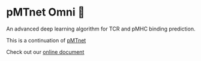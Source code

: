 # pMTnet Omni :microscope:
An advanced deep learning  algorithm for TCR and pMHC binding prediction. 

This is a continuation of [pMTnet](https://github.com/tianshilu/pMTnet)

Check out our [online document](https://tao-wang-pmtnet-omni.readthedocs.io/en/latest/)

